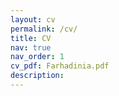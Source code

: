 ```yaml
---
layout: cv
permalink: /cv/
title: CV
nav: true
nav_order: 1
cv_pdf: Farhadinia.pdf
description: 
---
```

